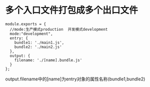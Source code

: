 # 多个入口文件打包成多个出口文件

```
module.exports = {
  //mode:生产模式production  开发模式development
  mode:"development", 
  entry: {
    bundle1: './main1.js',
    bundle2: './main2.js'
  },
  output: {
    filename: './[name].bundle.js'
  }
};

```

output.filename中的[name]为entry对象的属性名称(bundle1,bundle2)